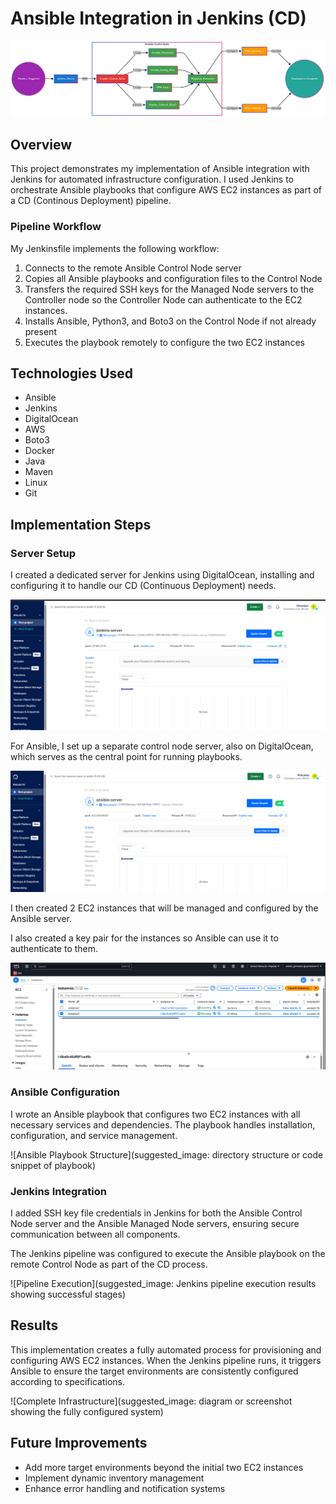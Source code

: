 # Ansible Integration in Jenkins (CD)

![diagram](https://github.com/Princeton45/ansible-jenkins-integration/blob/main/images/diagram.png)

## Overview

This project demonstrates my implementation of Ansible integration with Jenkins for automated infrastructure configuration. I used Jenkins to orchestrate Ansible playbooks that configure AWS EC2 instances as part of a CD (Continous Deployment) pipeline.

### Pipeline Workflow

My Jenkinsfile implements the following workflow:

1. Connects to the remote Ansible Control Node server
2. Copies all Ansible playbooks and configuration files to the Control Node
3. Transfers the required SSH keys for the Managed Node servers to the Controller node so the Controller Node can authenticate to the EC2 instances.
4. Installs Ansible, Python3, and Boto3 on the Control Node if not already present
5. Executes the playbook remotely to configure the two EC2 instances

## Technologies Used

- Ansible
- Jenkins
- DigitalOcean
- AWS
- Boto3
- Docker
- Java
- Maven
- Linux
- Git

## Implementation Steps


### Server Setup

I created a dedicated server for Jenkins using DigitalOcean, installing and configuring it to handle our CD (Continuous Deployment) needs.

![jenkins](https://github.com/Princeton45/ansible-jenkins-integration/blob/main/images/jenkins.png)

For Ansible, I set up a separate control node server, also on DigitalOcean, which serves as the central point for running playbooks.

![ansible-server](https://github.com/Princeton45/ansible-jenkins-integration/blob/main/images/ansible-server.png)

I then created 2 EC2 instances that will be managed and configured by the Ansible server.

I also created a key pair for the instances so Ansible can use it to authenticate to them.

![ec2](https://github.com/Princeton45/ansible-jenkins-integration/blob/main/images/ec2.png)


### Ansible Configuration

I wrote an Ansible playbook that configures two EC2 instances with all necessary services and dependencies. The playbook handles installation, configuration, and service management.

![Ansible Playbook Structure](suggested_image: directory structure or code snippet of playbook)

### Jenkins Integration

I added SSH key file credentials in Jenkins for both the Ansible Control Node server and the Ansible Managed Node servers, ensuring secure communication between all components.

The Jenkins pipeline was configured to execute the Ansible playbook on the remote Control Node as part of the CD process.


![Pipeline Execution](suggested_image: Jenkins pipeline execution results showing successful stages)

## Results

This implementation creates a fully automated process for provisioning and configuring AWS EC2 instances. When the Jenkins pipeline runs, it triggers Ansible to ensure the target environments are consistently configured according to specifications.

![Complete Infrastructure](suggested_image: diagram or screenshot showing the fully configured system)

## Future Improvements

- Add more target environments beyond the initial two EC2 instances
- Implement dynamic inventory management
- Enhance error handling and notification systems